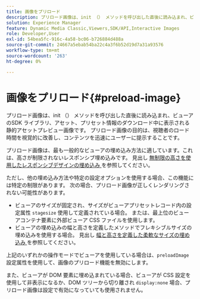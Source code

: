 ```yaml
---
title: 画像をプリロード
description: プリロード画像は、init （） メソッドを呼び出した直後に読み込まれ、ビューアのSDK ライブラリ、アセット、プリセット情報のダウンロード中に表示される静的アセットプレビュー画像です。 プリロード画像の目的は、視聴者のロード時間を視覚的に改善し、コンテンツを迅速にユーザーに提示することです。
solution: Experience Manager
feature: Dynamic Media Classic,Viewers,SDK/API,Interactive Images
role: Developer,User
exl-id: 54bea5fc-916c-4a58-bc06-b726884d488a
source-git-commit: 24667a5ebab54ba22c4a3f6b52d19d7a31a93576
workflow-type: tm+mt
source-wordcount: '263'
ht-degree: 0%

---
```


# 画像をプリロード{#preload-image}

プリロード画像は、init （） メソッドを呼び出した直後に読み込まれ、ビューアのSDK ライブラリ、アセット、プリセット情報のダウンロード中に表示される静的アセットプレビュー画像です。 プリロード画像の目的は、視聴者のロード時間を視覚的に改善し、コンテンツを迅速にユーザーに提示することです。

プリロード画像は、最も一般的なビューアの埋め込み方法に適しています。これは、高さが制限されないレスポンシブ埋め込みです。 見出し [ 無制限の高さを使用したレスポンシブデザインの埋め込み ](../../c-html5-aem-asset-viewers/c-html5-aem-interactive-images/c-html5-aem-interactive-images.md#section-6bb5d3c502544ad18a58eafe12a13435) を参照してください。

ただし、他の埋め込み方法や特定の設定オプションを使用する場合、この機能には特定の制限があります。 次の場合、プリロード画像が正しくレンダリングされない可能性があります。

* ビューアのサイズが固定され、サイズがビューアプリセットレコード内の設定属性 `stagesize` 使用して定義されている場合。 または、最上位のビューアコンテナ要素に外部ビューア CSS ファイルを使用します。
* ビューアの埋め込みの幅と高さを定義したメソッドでフレキシブルサイズの埋め込みを使用する場合。 見出し [ 幅と高さを定義した柔軟なサイズの埋め込み ](../../c-html5-aem-asset-viewers/c-html5-aem-interactive-images/c-html5-aem-interactive-images.md#section-6bb5d3c502544ad18a58eafe12a13435) を参照してください。

上記のいずれかの操作モードでビューアを使用している場合は、`preloadImage` 設定属性を使用して、画像のプリロード機能を無効にします。

また、ビューアが DOM 要素に埋め込まれている場合、ビューアが CSS 設定を使用して非表示になるか、DOM ツリーから切り離され `display:none` 場合、プリロード画像は設定で有効になっていても使用されません。
